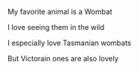My favorite animal is a Wombat

I love seeing them in the wild

I especially love Tasmanian wombats 

But Victorain ones are also lovely 
